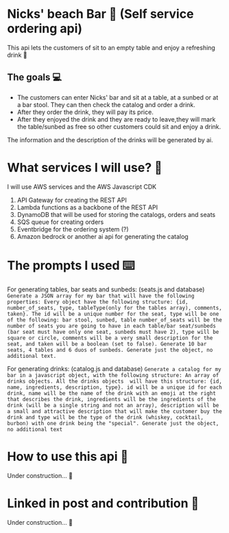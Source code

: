 # Nicks' beach Bar 🍻 (Self service ordering api)

This api lets the customers of sit to an empty table and enjoy a refreshing drink 🍹

## The goals 💻

- The customers can enter Nicks' bar and sit at a table, at a sunbed or at a bar stool. They can then check the catalog and order a drink. 
- After they order the drink, they will pay its price.
- After they enjoyed the drink and they are ready to leave,they will mark the table/sunbed as free so other customers could sit and enjoy a drink.

The information and the description of the drinks will be generated by ai.

# What services I will use? 🚌

I will use AWS services and the AWS Javascript CDK

1. API Gateway for creating the REST API
2. Lambda functions as a backbone of the REST API
3. DynamoDB that will be used for storing the catalogs, orders and seats
4. SQS queue for creating orders
5. Eventbridge for the ordering system (?)
6. Amazon bedrock or another ai api for generating the catalog

# The prompts I used ⌨️

For generating tables, bar seats and sunbeds: (seats.js and database)
`Generate a JSON array for my bar that will have the following properties: Every object have the following structure: {id, number_of_seats, type, tableType(only for the tables array), comments, taken}. The id will be a unique number for the seat, type will be one of the following: bar stool, sunbed, table number_of_seats will be the number of seats you are going to have in each table/bar seat/sunbeds (bar seat must have only one seat, sunbeds must have 2), type will be square or circle, comments will be a very small description for the seat, and taken will be a boolean (set to false). Generate 10 bar seats, 4 tables and 6 duos of sunbeds. Generate just the object, no additional text.`

For generating drinks: (catalog.js and database)
`Generate a catalog for my bar in a javascript object, with the following structure: An array of drinks objects. All the drinks objects  will have this structure: {id, name, ingredients, description, type}. id will be a unique id for each drink, name will be the name of the drink with an emoji at the right that describes the drink, ingredients will be the ingredients of the drink (will be a single string and not an array), description will be a small and attractive description that will make the customer buy the drink and type will be the type of the drink (whiskey, cocktail, burbon) with one drink being the "special". Generate just the object, no additional text`

# How to use this api 📖
Under construction... 🚧

# Linked in post and contribution 🤝
Under construction... 🚧
